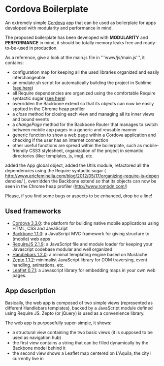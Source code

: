 Cordova Boilerplate
==================

An extremely simple [Cordova](http://cordova.apache.org/) app that can be used as boilerplate for apps developed with modularity and performance in mind.

The proposed boilerplate has been developed with **MODULARITY** and **PERFORMANCE** in mind, it should be totally memory leaks free and ready-to-be-used in production. 

As a reference, give a look at the main.js file in '''www/js/main.js''', it contains:
* configuration map for keeping all the used libraries organized and easily interchangeable
* an emulate.sh script for automatically building the project in Sublime ([see here](http://www.ivanomalavolta.com/how-to-automatically-run-and-refresh-the-ripple-emulator-from-sublime-text/))
* all Require dependencies are organized using the comfortable Require syntactic sugar ([see here](http://requirejs.org/docs/api.html#cjsmodule))
* overridden the Backbone extend so that its objects can now be easily spotted in
the Chrome heap profiler
* a *close* method for closing each view and managing all its inner views and bound events
* a *changePage* method for the Backbone Router that manages to switch between mobile app pages in a generic and reusable manner
* generic function to show a web page within a Cordova application and checking if the user has an Internet connection
* other useful functions are spread within the boilerplate, such as mobile-friendly CSS3 stylesheet, organization of the project in semantic directories (like: templates, js, img), etc.


added the App global object,
added the Utils module,
refactored all the dependencies using the Require syntactic sugar (
http://www.ericfeminella.com/blog/2012/05/17/organizing-require-js-depen
dencies/ ),
overridden the Backbone extend so that its objects can now be seen in
the Chrome heap profiler (http://www.rombdn.com/)

Please, if you find some bugs or aspects to be enhanced, drop be a line!

Used frameworks
--------------

* [Cordova 3.3.0](http://cordova.apache.org/): the platform for building native mobile applications using HTML, CSS and JavaScript
* [Backbone 1.1.0](http://backbonejs.org/): a JavaScript MVC framework for giving structure to (mobile) web apps
* [RequireJS 2.1.9](http://requirejs.org/): a JavaScript file and module loader for keeping your Javascript codebase modular and well organized
* [Handlebars 1.2.0](http://handlebarsjs.com/): a minimal templating engine based on Mustache
* [Zepto 1.1.2](http://zeptojs.com/): minimalist JavaScript library for DOM traversing, event handling, animations, etc.
* [Leaflet 0.7.1](http://leafletjs.com): a Javascript library for embedding maps in your own web pages.

App description
---------------

Basically, the web app is composed of two simple views (represented as different Handlebars templates), backed by a JavaScript module defined using Require JS. Zepto (or jQuery) is used as a convenience library.

The web app is purposefully super-simple, it shows:

* a structural view containing the two basic views (it is supposed to be used as navigation hub)
* the first view contains a string that can be filled dynamically by the Backbone model behind it
* the second view shows a Leaflet map centered on L'Aquila, the city I currently live in 
